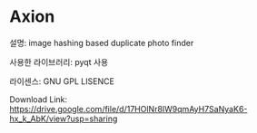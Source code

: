 # Axion


설명: image hashing based duplicate photo finder

사용한 라이브러리: pyqt 사용

라이센스: GNU GPL LISENCE

Download Link: https://drive.google.com/file/d/17HOlNr8IW9qmAyH7SaNyaK6-hx_k_AbK/view?usp=sharing
